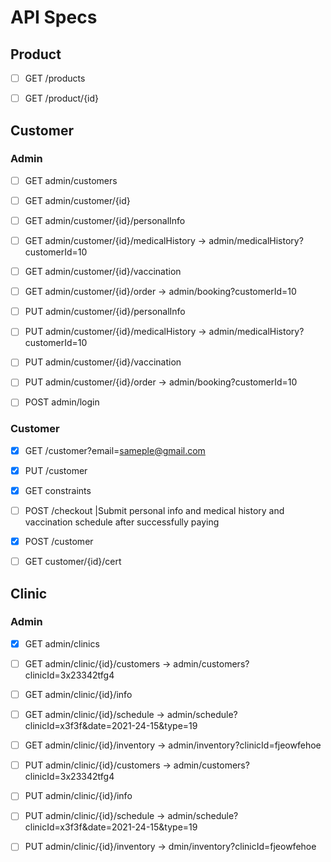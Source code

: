 # API Specs

## Product

- [ ] GET /products

- [ ] GET /product/{id}

## Customer

### Admin

- [ ] GET admin/customers

- [ ] GET admin/customer/{id}

- [ ] GET admin/customer/{id}/personalInfo

- [ ] GET admin/customer/{id}/medicalHistory -> admin/medicalHistory?customerId=10

- [ ] GET admin/customer/{id}/vaccination

- [ ] GET admin/customer/{id}/order -> admin/booking?customerId=10

- [ ] PUT admin/customer/{id}/personalInfo

- [ ] PUT admin/customer/{id}/medicalHistory -> admin/medicalHistory?customerId=10

- [ ] PUT admin/customer/{id}/vaccination

- [ ] PUT admin/customer/{id}/order -> admin/booking?customerId=10

- [ ] POST admin/login

### Customer

- [x] GET /customer?email=sameple@gmail.com

- [x] PUT /customer

- [x] GET constraints

- [ ] POST /checkout |Submit personal info and medical history and vaccination schedule after successfully paying

- [x] POST /customer

- [ ] GET customer/{id}/cert

## Clinic

### Admin

- [x] GET admin/clinics

- [ ] GET admin/clinic/{id}/customers -> admin/customers?clinicId=3x23342tfg4

- [ ] GET admin/clinic/{id}/info

- [ ] GET admin/clinic/{id}/schedule -> admin/schedule?clinicId=x3f3f&date=2021-24-15&type=19

- [ ] GET admin/clinic/{id}/inventory -> admin/inventory?clinicId=fjeowfehoe

- [ ] PUT admin/clinic/{id}/customers -> admin/customers?clinicId=3x23342tfg4

- [ ] PUT admin/clinic/{id}/info

- [ ] PUT admin/clinic/{id}/schedule -> admin/schedule?clinicId=x3f3f&date=2021-24-15&type=19

- [ ] PUT admin/clinic/{id}/inventory -> dmin/inventory?clinicId=fjeowfehoe